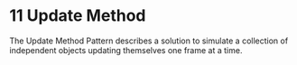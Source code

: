 # 11 Update Method
The Update Method Pattern describes a solution to simulate a collection of independent objects updating themselves one frame at a time.